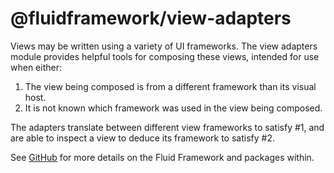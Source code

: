 # @fluidframework/view-adapters

Views may be written using a variety of UI frameworks.  The view adapters module provides helpful tools for composing these views, intended for use when either:
1. The view being composed is from a different framework than its visual host.
2. It is not known which framework was used in the view being composed.

The adapters translate between different view frameworks to satisfy #1, and are able to inspect a view to deduce its framework to satisfy #2.

See [GitHub](https://github.com/microsoft/FluidFramework) for more details on the Fluid Framework and packages within.

